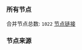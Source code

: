 ### 所有节点
合并节点总数: `1022`
[节点链接](https://raw.githubusercontent.com/rzhy1/11/master/sub/sub_merge_base64.txt)

### 节点来源
